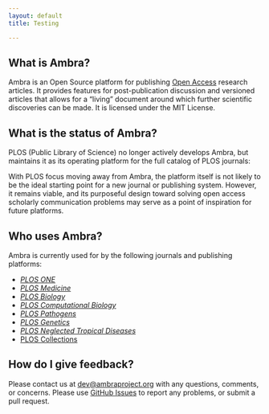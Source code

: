 ```yaml
---
layout: default
title: Testing

---
```


## What is Ambra?

Ambra is an Open Source platform for publishing [Open Access][oa] research articles. It provides features for post-publication discussion and versioned articles that allows for a “living” document around which further scientific discoveries can be made. It is licensed under the MIT License.

## What is the status of Ambra?

PLOS (Public Library of Science) no longer actively develops Ambra, but maintains it as its operating platform for the full catalog of PLOS journals:
 
With PLOS focus moving away from Ambra, the platform itself is not likely to be the ideal starting point for a new journal or publishing system. However, it remains viable, and its purposeful design toward solving open access scholarly communication problems may serve as a point of inspiration for future platforms.

  [oa]:   https://www.plos.org/open-access
  [plos]: http://www.plos.org/
  [mit]:  MIT-License.html

## Who uses Ambra?

Ambra is currently used for by the following journals and publishing platforms:

* [_PLOS ONE_](http://journals.plos.org/plosone/)
* [_PLOS Medicine_](http://journals.plos.org/plosmedicine/)
* [_PLOS Biology_](http://journals.plos.org/plosbiology/)
* [_PLOS Computational Biology_](http://journals.plos.org/ploscompbiol/)
* [_PLOS Pathogens_](http://journals.plos.org/plospathogens/)
* [_PLOS Genetics_](http://journals.plos.org/plosgenetics/)
* [_PLOS Neglected Tropical Diseases_](http://journals.plos.org/plosntds/)
* [PLOS Collections](http://collections.plos.org/)

## How do I give feedback?

Please contact us at [dev@ambraproject.org][email] with any questions,
comments, or concerns. Please use [GitHub Issues][issues] to report any
problems, or submit a pull request.

  [email]:  mailto:dev@ambraproject.org?Subject=Ambraproject%20contact
  [issues]: https://github.com/PLOS/ambraproject/issues
